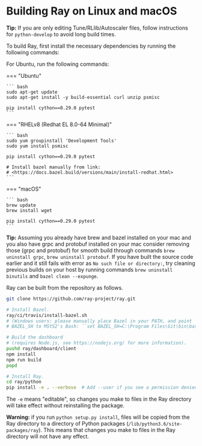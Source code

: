 # Building Ray on Linux and macOS

**Tip:** If you are only editing Tune/RLlib/Autoscaler files, follow instructions
for `python-develop` to avoid long build times.

To build Ray, first install the necessary dependencies by running the following commands:



For Ubuntu, run the following commands:

=== "Ubuntu"

    ``` bash
    sudo apt-get update
    sudo apt-get install -y build-essential curl unzip psmisc

    pip install cython==0.29.0 pytest
    ```

=== "RHELv8 (Redhat EL 8.0-64 Minimal)"

    ``` bash
    sudo yum groupinstall 'Development Tools'
    sudo yum install psmisc

    pip install cython==0.29.0 pytest

    # Install bazel manually from link:
    # <https://docs.bazel.build/versions/main/install-redhat.html>
    ```

=== "macOS"

    ``` bash
    brew update
    brew install wget

    pip install cython==0.29.0 pytest
    ```

**Tip:** Assuming you already have brew and bazel installed on your mac and you
also have grpc and protobuf installed on your mac consider removing
those (grpc and protobuf) for smooth build through commands
`brew uninstall grpc`, `brew uninstall protobuf`. If you have built the
source code earlier and it still fails with error as
`No such file or directory:`, try cleaning previous builds on your host
by running commands `brew uninstall binutils` and
`bazel clean --expunge`.

Ray can be built from the repository as follows.

``` bash
git clone https://github.com/ray-project/ray.git

# Install Bazel.
ray/ci/travis/install-bazel.sh
# (Windows users: please manually place Bazel in your PATH, and point
# BAZEL_SH to MSYS2's Bash: ``set BAZEL_SH=C:\Program Files\Git\bin\bash.exe``)

# Build the dashboard
# (requires Node.js, see https://nodejs.org/ for more information).
pushd ray/dashboard/client
npm install
npm run build
popd

# Install Ray.
cd ray/python
pip install -e . --verbose  # Add --user if you see a permission denied error.
```

The `-e` means "editable", so changes you make to files in the Ray
directory will take effect without reinstalling the package.

**Warning:** if you run `python setup.py install`, files will be copied from the Ray
directory to a directory of Python packages
(`/lib/python3.6/site-packages/ray`). This means that changes you make
to files in the Ray directory will not have any effect.

